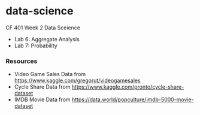 # data-science
CF 401 Week 2 Data Sceience
- Lab 6: Aggregate Analysis
- Lab 7: Probability

### Resources
- Video Game Sales Data from https://www.kaggle.com/gregorut/videogamesales
- Cycle Share Data from https://www.kaggle.com/pronto/cycle-share-dataset
- IMDB Movie Data from https://data.world/popculture/imdb-5000-movie-dataset
